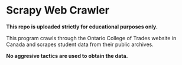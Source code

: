 # Scrapy Web Crawler
**This repo is uploaded strictly for educational purposes only.**

This program crawls through the Ontario College of Trades website in Canada and scrapes student data from their public archives.

**No aggresive tactics are used to obtain the data.**
